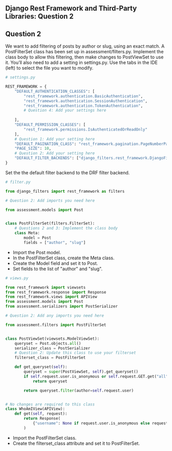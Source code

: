 ## Django Rest Framework and Third-Party Libraries: Question 2

## Question 2
We want to add filtering of posts by author or slug, using an exact match. A PostFilterSet class has been set up in assessment/filters.py. Implement the class body to allow this filtering, then make changes to PostViewSet to use it. You’ll also need to add a setting in settings.py.
Use the tabs in the IDE (left) to select the file you want to modify.



```python
# settings.py

REST_FRAMEWORK = {
    "DEFAULT_AUTHENTICATION_CLASSES": [
        "rest_framework.authentication.BasicAuthentication",
        "rest_framework.authentication.SessionAuthentication",
        "rest_framework.authentication.TokenAuthentication",
        # Question 4: Add your settings here
        
    ],
    "DEFAULT_PERMISSION_CLASSES": [
        "rest_framework.permissions.IsAuthenticatedOrReadOnly"
    ],
    # Question 1: Add your setting here
    "DEFAULT_PAGINATION_CLASS": "rest_framework.pagination.PageNumberPagination",
    "PAGE_SIZE": 10,
    # Question 2: Add your setting here
    "DEFAULT_FILTER_BACKENDS": ["django_filters.rest_framework.DjangoFilterBackend"],
}
```
Set the the default filter backend to the DRF filter backend.



```python
# filter.py

from django_filters import rest_framework as filters

# Question 2: Add imports you need here

from assessment.models import Post


class PostFilterSet(filters.FilterSet):
    # Questions 2 and 3: Implement the class body
    class Meta:
        model = Post
        fields = ["author", "slug"]
```
- Import the Post model.
- In the PostFilterSet class, create the Meta class.
- Create the Model field and set it to Post.
- Set fields to the list of "author" and "slug".


```python
# views.py

from rest_framework import viewsets
from rest_framework.response import Response
from rest_framework.views import APIView
from assessment.models import Post
from assessment.serializers import PostSerializer

# Question 2: Add any imports you need here

from assessment.filters import PostFilterSet


class PostViewSet(viewsets.ModelViewSet):
    queryset = Post.objects.all()
    serializer_class = PostSerializer
    # Question 2: Update this class to use your filterset
    filterset_class = PostFilterSet

    def get_queryset(self):
        queryset = super(PostViewSet, self).get_queryset()
        if self.request.user.is_anonymous or self.request.GET.get("all") == "true":
            return queryset

        return queryset.filter(author=self.request.user)


# No changes are required to this class
class WhoAmIView(APIView):
    def get(self, request):
        return Response(
            {"username": None if request.user.is_anonymous else request.user.username}
        )
```
- Import the PostFilterSet class.
- Create the filterset_class attribute and set it to PostFilterSet.